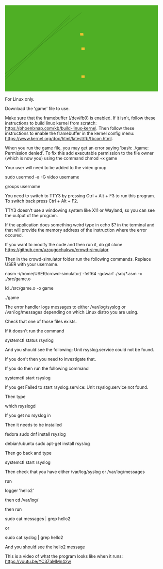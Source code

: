 ![Image of game](/images/Crowd-game-image.png)

For Linux only.

Download the 'game' file to use.

Make sure that the framebuffer (/dev/fb0) is enabled. If it isn't, follow these instructions to build linux kernel from scratch: https://phoenixnap.com/kb/build-linux-kernel. Then follow these instructions to enable the framebuffer in the kernel config menu: https://www.kernel.org/doc/html/latest/fb/fbcon.html.

When you run the game file, you may get an error saying 'bash: ./game: Permission denied'. To fix this add executable permission to the file owner (which is now you) using the command chmod +x game

Your user will need to be added to the video group

sudo usermod -a -G video username

groups username

You need to switch to TTY3 by pressing Ctrl + Alt + F3 to run this program. To switch back press Ctrl + Alt + F2.

TTY3 doesn't use a windowing system like X11 or Wayland, so you can see the output of the program.

If the application does something weird type in echo $? in the terminal and that will provide the memory address of the instruction where the error occured.

If you want to modify the code and then run it, do git clone https://github.com/uzougochukwu/crowd-simulator

Then in the crowd-simulator folder run the following commands. Replace USER with your username.

nasm -i/home/USER/crowd-simulator/ -felf64 -gdwarf ./src/*.asm -o ./src/game.o

ld ./src/game.o -o game

./game

The error handler logs messages to either /var/log/syslog or /var/log/messages depending on which Linux distro you are using.

Check that one of those files exists.

If it doesn't run the command

systemctl status rsyslog

And you should see the following: Unit rsyslog.service could not be found.

If you don't then you need to investigate that.

If you do then run the following command

systemctl start rsyslog

If you get Failed to start rsyslog.service: Unit rsyslog.service not found.

Then type

which rsyslogd

If you get no rsyslog in

Then it needs to be installed

fedora
sudo dnf install rsyslog 

debian/ubuntu
sudo apt-get install rsyslog

Then go back and type

systemctl start rsyslog

Then check that you have either /var/log/syslog or /var/log/messages

run

logger 'hello2'

then cd /var/log/

then run

sudo cat messages | grep hello2

or

sudo cat syslog | grep hello2

And you should see the hello2 message

This is a video of what the program looks like when it runs: https://youtu.be/YC3ZaMMn42w


